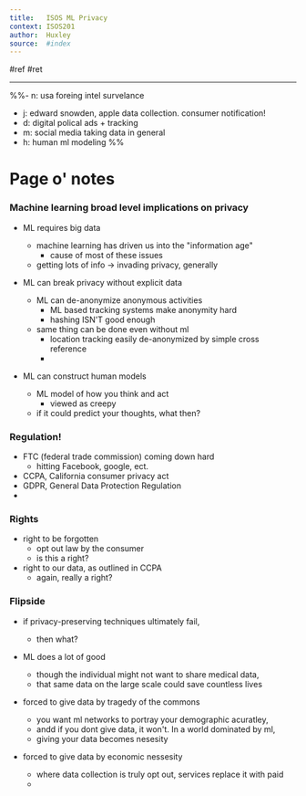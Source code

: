 ```yaml
---
title:   ISOS ML Privacy
context: ISOS201
author:  Huxley
source:  #index
---
```


#ref #ret 

---

%%- n: usa foreing intel survelance
- j: edward snowden, apple data collection. consumer notification!
- d: digital polical ads + tracking
- m: social media taking data in general
- h: human ml modeling
%%

# Page o' notes

### Machine learning broad level implications on privacy

- ML requires big data
	- machine learning has driven us into the "information age"
		- cause of most of these issues
	- getting lots of info -> invading privacy, generally
	
- ML can break privacy without explicit data
	- ML can de-anonymize anonymous activities
		- ML based tracking systems make anonymity hard
		- hashing ISN'T good enough
	- same thing can be done even without ml
		- location tracking easily de-anonymized by simple cross reference
		- 
- ML can construct human models
	- ML model of how you think and act
		- viewed as creepy
	- if it could predict your thoughts, what then?

### Regulation!

- FTC (federal trade commission) coming down hard
	- hitting Facebook, google, ect.
- CCPA, California consumer privacy act
- GDPR, General Data Protection Regulation
- 

### Rights

- right to be forgotten
	- opt out law by the consumer
	- is this a right?
- right to our data, as outlined in CCPA
	- again, really a right?


### Flipside

- if privacy-preserving techniques ultimately fail, 
	- then what?
	
- ML does a lot of good
	- though the individual might not want to share medical data,
	- that same data on the large scale could save countless lives

- forced to give data by tragedy of the commons
	- you want ml networks to portray your demographic acuratley,
	- andd if you dont give data, it won't. In a world dominated by ml,
	- giving your data becomes nesesity

- forced to give data by economic nessesity
	- where data collection is truly opt out, services replace it with paid
	- 

















